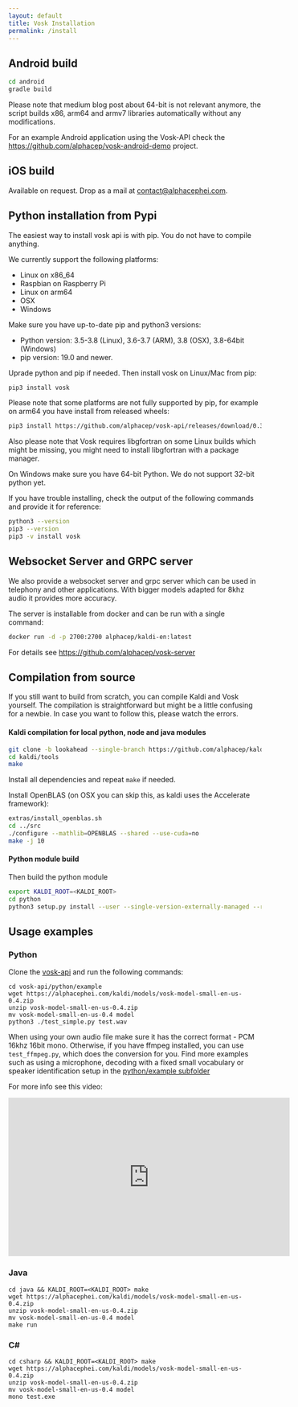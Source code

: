```yaml
---
layout: default
title: Vosk Installation
permalink: /install
---
```


## Android build

```sh
cd android
gradle build
```

Please note that medium blog post about 64-bit is not relevant anymore, the script builds x86, arm64 and armv7 libraries automatically without any modifications.

For an example Android application using the Vosk-API check the <https://github.com/alphacep/vosk-android-demo> project.

## iOS build

Available on request. Drop as a mail at [contact@alphacephei.com](mailto:contact@alphacephei.com).

## Python installation from Pypi

The easiest way to install vosk api is with pip. You do not have to compile anything. 

We currently support the following platforms:

  * Linux on x86_64
  * Raspbian on Raspberry Pi
  * Linux on arm64
  * OSX
  * Windows

Make sure you have up-to-date pip and python3 versions:

  * Python version: 3.5-3.8 (Linux), 3.6-3.7 (ARM), 3.8 (OSX), 3.8-64bit (Windows)
  * pip version: 19.0 and newer.

Uprade python and pip if needed. Then install vosk on Linux/Mac from pip:
```sh
pip3 install vosk
```

Please note that some platforms are not fully supported by pip, for example on arm64 you have install from released wheels:
```sh
pip3 install https://github.com/alphacep/vosk-api/releases/download/0.3.7/vosk-0.3.7-cp37-cp37m-linux_aarch64.whl
```

Also please note that Vosk requires libgfortran on some Linux builds which might be missing, you might need to install libgfortran with a
package manager.

On Windows make sure you have 64-bit Python. We do not support 32-bit python yet.


If you have trouble installing, check the output of the following commands and provide it for reference:
```sh
python3 --version
pip3 --version
pip3 -v install vosk
```

## Websocket Server and GRPC server

We also provide a websocket server and grpc server which can be used in telephony and other applications. With bigger models adapted for 8khz audio it provides more accuracy.

The server is installable from docker and can be run with a single command:
```sh
docker run -d -p 2700:2700 alphacep/kaldi-en:latest
```

For details see <https://github.com/alphacep/vosk-server>

## Compilation from source

If you still want to build from scratch, you can compile Kaldi and Vosk yourself. The compilation is straightforward but might be a little confusing for a newbie. In case you want to follow this, please watch the errors.

#### Kaldi compilation for local python, node and java modules

```sh
git clone -b lookahead --single-branch https://github.com/alphacep/kaldi
cd kaldi/tools
make
```

Install all dependencies and repeat `make` if needed.

Install OpenBLAS (on OSX you can skip this, as kaldi uses the Accelerate framework):

```sh
extras/install_openblas.sh
cd ../src
./configure --mathlib=OPENBLAS --shared --use-cuda=no
make -j 10
```

#### Python module build

Then build the python module
```sh
export KALDI_ROOT=<KALDI_ROOT>
cd python
python3 setup.py install --user --single-version-externally-managed --root=/
```

## Usage examples

### Python

Clone the [vosk-api](https://github.com/alphacep/vosk-api) and run the following commands:
```
cd vosk-api/python/example
wget https://alphacephei.com/kaldi/models/vosk-model-small-en-us-0.4.zip
unzip vosk-model-small-en-us-0.4.zip
mv vosk-model-small-en-us-0.4 model
python3 ./test_simple.py test.wav
```

When using your own audio file make sure it has the correct format - PCM 16khz 16bit mono. Otherwise, if you have ffmpeg installed, you can use `test_ffmpeg.py`, which does the conversion for you.
Find more examples such as using a microphone, decoding with a fixed small vocabulary or speaker identification setup in the [python/example subfolder](https://github.com/alphacep/vosk-api/tree/master/python/example)

For more info see this video:

<iframe width="560" height="315" src="https://www.youtube.com/embed/Itic1lFc4Gg" frameborder="0" allow="accelerometer; autoplay; encrypted-media; gyroscope; picture-in-picture" allowfullscreen></iframe>

### Java

```
cd java && KALDI_ROOT=<KALDI_ROOT> make
wget https://alphacephei.com/kaldi/models/vosk-model-small-en-us-0.4.zip
unzip vosk-model-small-en-us-0.4.zip
mv vosk-model-small-en-us-0.4 model
make run
```

### C#

```
cd csharp && KALDI_ROOT=<KALDI_ROOT> make
wget https://alphacephei.com/kaldi/models/vosk-model-small-en-us-0.4.zip
unzip vosk-model-small-en-us-0.4.zip
mv vosk-model-small-en-us-0.4 model
mono test.exe
```

